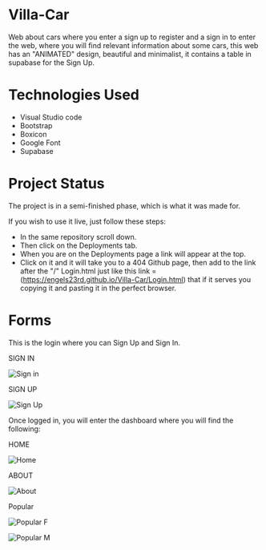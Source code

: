 # Villa-Car
Web about cars where you enter a sign up to register and a sign in to enter the web, 
where you will find relevant information about some cars, this web has an "ANIMATED" 
design, beautiful and minimalist, it contains a table in supabase for the Sign Up.


# Technologies Used
* Visual Studio code
* Bootstrap
* Boxicon
* Google Font
* Supabase



# Project Status
The project is in a semi-finished phase, which is what it was made for.


If you wish to use it live, just follow these steps:
* In the same repository scroll down.
* Then click on the Deployments tab.
* When you are on the Deployments page a link will appear at the top.
* Click on it and it will take you to a 404 Github page, then add to the link after the
"/" Login.html just like this link = (https://engels23rd.github.io/Villa-Car/Login.html)
that if it serves you copying it and pasting it in the perfect browser.



# Forms

This is the login where you can Sign Up and Sign In.


SIGN IN

![Sign in](https://github.com/Engels23rd/Villa-Car/assets/89677093/3b6869dc-9f22-494e-a2c4-090d66189999)

SIGN UP

![Sign Up](https://github.com/Engels23rd/Villa-Car/assets/89677093/ce6b5335-710f-4690-b185-427a94b48478)



Once logged in, you will enter the dashboard where you will find the following: 


HOME

![Home](https://github.com/Engels23rd/Villa-Car/assets/89677093/b1990dd7-805a-4023-a1dd-a8ee5aad57ec)

ABOUT

![About](https://github.com/Engels23rd/Villa-Car/assets/89677093/14bdfdb8-5ac1-4551-ae15-9911f8fb1685)

Popular

![Popular F](https://github.com/Engels23rd/Villa-Car/assets/89677093/a4869dc1-21b1-4928-9532-40211e39bcf9)

![Popular M](https://github.com/Engels23rd/Villa-Car/assets/89677093/41a9c100-02e0-41e6-9c33-c1b02abcfb06)









